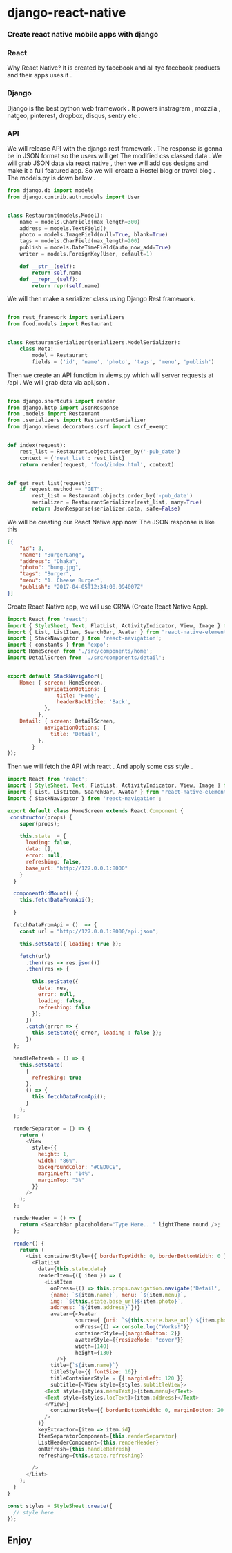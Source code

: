 # django-react-native
### Create react native mobile apps with django 

### React
Why React Native? It is created by facebook and all tye facebook products and their apps uses it .

### Django
Django is the best python web framework . It powers instragram , mozzila , natgeo, pinterest, dropbox, disqus, sentry etc .

### API
We will release API with the django rest framework . The response is gonna be in JSON format so the users will get The modified css classed data . We will grab JSON data via react native , then we will add css designs and make it a full featured app. So we will create a Hostel blog or travel blog . The models.py is down below .

```python
from django.db import models
from django.contrib.auth.models import User


class Restaurant(models.Model):
    name = models.CharField(max_length=300)
    address = models.TextField()
    photo = models.ImageField(null=True, blank=True)
    tags = models.CharField(max_length=200)
    publish = models.DateTimeField(auto_now_add=True)
    writer = models.ForeignKey(User, default=1)

    def __str__(self):
        return self.name
    def __repr__(self):
        return repr(self.name)
```

We will then make a serializer class using Django Rest framework.

```python

from rest_framework import serializers
from food.models import Restaurant


class RestaurantSerializer(serializers.ModelSerializer):
    class Meta:
        model = Restaurant
        fields = ('id', 'name', 'photo', 'tags', 'menu', 'publish')
```

Then we create an API function in views.py which will server requests at /api . We will grab data via api.json .

```python

from django.shortcuts import render
from django.http import JsonResponse
from .models import Restaurant
from .serializers import RestaurantSerializer
from django.views.decorators.csrf import csrf_exempt


def index(request):
    rest_list = Restaurant.objects.order_by('-pub_date')
    context = {'rest_list': rest_list}
    return render(request, 'food/index.html', context)


def get_rest_list(request):
    if request.method == "GET":
        rest_list = Restaurant.objects.order_by('-pub_date')
        serializer = RestaurantSerializer(rest_list, many=True)
        return JsonResponse(serializer.data, safe=False)

```

We will be creating our React Native app now. The JSON response is like this

```json
[{
    "id": 3,
    "name": "BurgerLang",
    "address": "Dhaka",
    "photo": "burg.jpg",
    "tags": "Burger",
    "menu": "1. Cheese Burger",
    "publish": "2017-04-05T12:34:08.094007Z"
}]
```

Create React Native app, we will use CRNA (Create React Native App). 

```javascript
import React from 'react';
import { StyleSheet, Text, FlatList, ActivityIndicator, View, Image } from 'react-native';
import { List, ListItem, SearchBar, Avatar } from "react-native-elements";
import { StackNavigator } from 'react-navigation';
import { constants } from 'expo';
import HomeScreen from './src/components/home';
import DetailScreen from './src/components/detail';


export default StackNavigator({
    Home: { screen: HomeScreen,
            navigationOptions: {
                title: 'Home',
                headerBackTitle: 'Back',
            },
          },
    Detail: { screen: DetailScreen,
            navigationOptions: {
              title: 'Detail',
          },
        }
});
```

Then we will fetch the API with react . And apply some css style . 

```javascript
import React from 'react';
import { StyleSheet, Text, FlatList, ActivityIndicator, View, Image } from 'react-native';
import { List, ListItem, SearchBar, Avatar } from "react-native-elements";
import { StackNavigator } from 'react-navigation';

export default class HomeScreen extends React.Component {
 constructor(props) {
    super(props);

    this.state  = {
      loading: false,
      data: [],
      error: null,
      refreshing: false,
      base_url: "http://127.0.0.1:8000"
    }
  }

  componentDidMount() {
    this.fetchDataFromApi();

  }

  fetchDataFromApi = ()  => {
    const url = "http://127.0.0.1:8000/api.json";

    this.setState({ loading: true });

    fetch(url)
      .then(res => res.json())
      .then(res => {

        this.setState({
          data: res,
          error: null,
          loading: false,
          refreshing: false
        });
      })
      .catch(error => {
        this.setState({ error, loading : false });
      })
  };

  handleRefresh = () => {
    this.setState(
      {
        refreshing: true
      },
      () => {
        this.fetchDataFromApi();
      }
    );
  };

  renderSeparator = () => {
    return (
      <View
        style={{
          height: 1,
          width: "86%",
          backgroundColor: "#CED0CE",
          marginLeft: "14%",
          marginTop: "3%"
        }}
      />
    );
  };

  renderHeader = () => {
    return <SearchBar placeholder="Type Here..." lightTheme round />;
  };

  render() {
    return (
      <List containerStyle={{ borderTopWidth: 0, borderBottomWidth: 0 }}>
        <FlatList
          data={this.state.data}
          renderItem={({ item }) => (
            <ListItem
              onPress={() => this.props.navigation.navigate('Detail',
              {name: `${item.name}`, menu: `${item.menu}`,
              img: `${this.state.base_url}${item.photo}`,
              address: `${item.address}`})}
              avatar={<Avatar
                      source={ {uri: `${this.state.base_url} ${item.photo} `} }
                      onPress={() => console.log("Works!")}
                      containerStyle={{marginBottom: 2}}
                      avatarStyle={{resizeMode: "cover"}}
                      width={140}
                      height={130}
                />}
              title={`${item.name}`}
              titleStyle={{ fontSize: 16}}
              titleContainerStyle = {{ marginLeft: 120 }}
              subtitle={<View style={styles.subtitleView}>
            <Text style={styles.menuText}>{item.menu}</Text>
            <Text style={styles.locText}>{item.address}</Text>
            </View>}
              containerStyle={{ borderBottomWidth: 0, marginBottom: 20 }}
            />
          )}
          keyExtractor={item => item.id}
          ItemSeparatorComponent={this.renderSeparator}
          ListHeaderComponent={this.renderHeader}
          onRefresh={this.handleRefresh}
          refreshing={this.state.refreshing}

        />
      </List>
    );
  }
}

const styles = StyleSheet.create({
  // style here
});
```

## Enjoy
